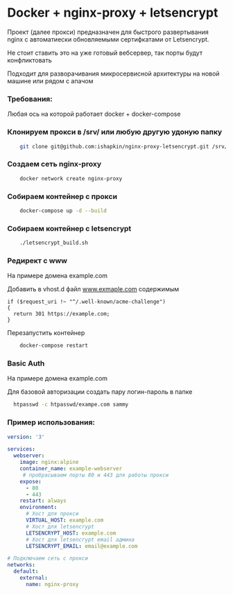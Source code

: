 # Docker + nginx-proxy + letsencrypt

Проект (далее прокси) предназначен для быстрого развертывания nginx с автоматиески обновляемыми сертифкатами от Letsencrypt.

Не стоит ставить это на уже готовый вебсервер, так порты будут конфликтовать

Подходит для разворачивания микросервисной архитектуры на новой машине или рядом с апачом

### Требования:
Любая ось на которой работает docker + docker-compose

### Клонируем прокси в /srv/ или любую другую удоную папку
```bash
    git clone git@github.com:ishapkin/nginx-proxy-letsencrypt.git /srv/proxy
```

### Создаем сеть nginx-proxy
```bash
    docker network create nginx-proxy
```

### Собираем контейнер с прокси 
```bash
    docker-compose up -d --build
```

### Собираем контейнер с letsencrypt
```bash
    ./letsencrypt_build.sh
```

### Редирект с www

На примере домена example.com

Добавить в vhost.d файл www.exmaple.com содержимым

```nginxconf
if ($request_uri !~ "^/.well-known/acme-challenge")
{
  return 301 https://example.com;
}
```

Перезапустить контейнер

```bash
    docker-compose restart
```

### Basic Auth

На примере домена example.com

Для базовой авторизации создать пару логин-пароль в папке 

```bash
  htpasswd -c htpasswd/exampe.com sammy
```

### Пример использования:
```yaml
version: '3'

services:
  webserver:
    image: nginx:alpine
    container_name: example-webserver
     # пробрасываем порты 80 и 443 для работы прокси
    expose:
      - 80
      - 443
    restart: always
    environment:
      # Хост для прокси
      VIRTUAL_HOST: example.com
      # Хост для letsencrypt
      LETSENCRYPT_HOST: example.com
      # Хост для letsencrypt email админа
      LETSENCRYPT_EMAIL: email@example.com

# Подключаем сеть с прокси
networks:
  default:
    external:
      name: nginx-proxy

``` 